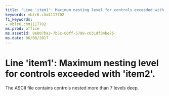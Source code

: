 ```yaml
---
title: "Line 'item1': Maximum nesting level for controls exceeded with 'item2'."
keywords: vblr6.chm1117702
f1_keywords:
- vblr6.chm1117702
ms.prod: office
ms.assetid: 8e807ba3-7b5c-00ff-5799-c031df34be75
ms.date: 06/08/2017
---
```



# Line 'item1': Maximum nesting level for controls exceeded with 'item2'.

The ASCII file contains controls nested more than 7 levels deep.


